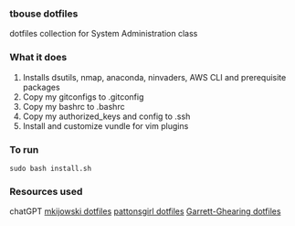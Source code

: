 ### tbouse dotfiles
dotfiles collection for System Administration class
### What it does

 1. Installs dsutils, nmap, anaconda, ninvaders, AWS CLI and prerequisite packages
 2. Copy my gitconfigs to .gitconfig
 3. Copy my bashrc to .bashrc
 4. Copy my authorized_keys and config to .ssh
 5. Install and customize vundle for vim plugins

### To run

    sudo bash install.sh

### Resources used
chatGPT
[mkijowski dotfiles](https://github.com/mkijowski/dotfiles/tree/master)
[pattonsgirl dotfiles](https://github.com/pattonsgirl/dotfiles)
[Garrett-Ghearing dotfiles](https://github.com/Garrett-Ghearing/dotfiles)